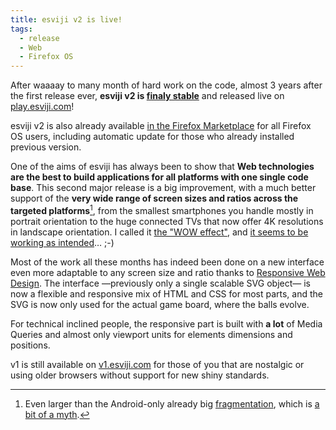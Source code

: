 ```yaml
---
title: esviji v2 is live!
tags:
  - release
  - Web
  - Firefox OS
---
```


After waaaay to many month of hard work on the code, almost 3 years after the first release ever, **esviji v2 is [finaly stable](https://twitter.com/esviji/status/686187986371899392)** and released live on [play.esviji.com](http://play.esviji.com/)!

esviji v2 is also already available [in the Firefox Marketplace](https://marketplace.firefox.com/app/esviji/) for all Firefox OS users, including automatic update for those who already installed previous version.

One of the aims of esviji has always been to show that **Web technologies are the best to build applications for all platforms with one single code base**. This second major release is a big improvement, with a much better support of the **very wide range of screen sizes and ratios across the targeted platforms**[^fragmentation], from the smallest smartphones you handle mostly in portrait orientation to the huge connected TVs that now offer 4K resolutions in landscape orientation. I called it [the "WOW effect"](http://play.esviji.com/wow/), and [it seems to be working as intended](https://twitter.com/borisschapira/status/690109733102051328)… ;-)

[^fragmentation]: Even larger than the Android-only already big [fragmentation](http://opensignal.com/reports/2015/08/android-fragmentation/), which is [a bit of a myth](http://rustyshelf.org/2014/07/08/the-android-screen-fragmentation-myth/).

Most of the work all these months has indeed been done on a new interface even more adaptable to any screen size and ratio thanks to [Responsive Web Design](http://alistapart.com/article/responsive-web-design). The interface —previously only a single scalable SVG object— is now a flexible and responsive mix of HTML and CSS for most parts, and the SVG is now only used for the actual game board, where the balls evolve.

For technical inclined people, the responsive part is built with **a lot** of Media Queries and almost only viewport units for elements dimensions and positions.

v1 is still available on [v1.esviji.com](http://v1.esviji.com/) for those of you that are nostalgic or using older browsers without support for new shiny standards.
